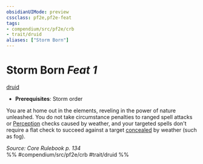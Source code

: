 ```yaml
---
obsidianUIMode: preview
cssclass: pf2e,pf2e-feat
tags:
- compendium/src/pf2e/crb
- trait/druid
aliases: ["Storm Born"]
---
```

# Storm Born  *Feat 1*  
[druid](Reference/Rules/Traits/druid.md "Druid Class Trait")  

- **Prerequisites**: Storm order

You are at home out in the elements, reveling in the power of nature unleashed. You do not take circumstance penalties to ranged spell attacks or [Perception](skills.md#Perception) checks caused by weather, and your targeted spells don't require a flat check to succeed against a target [concealed](conditions.md#Concealed) by weather (such as fog).

*Source: Core Rulebook p. 134*  
%% #compendium/src/pf2e/crb #trait/druid %%